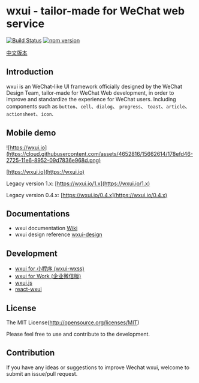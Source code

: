 wxui - tailor-made for WeChat web service
====

[![Build Status](https://travis-ci.org/Tencent/wxui.svg?branch=master)](https://travis-ci.org/Tencent/wxui)
[![npm version](https://img.shields.io/npm/v/wxui.svg)](https://www.npmjs.org/package/wxui)

[中文版本](README_cn.md)

## Introduction

wxui is an WeChat-like UI framework officially designed by the WeChat Design Team, tailor-made for WeChat Web development, in order to improve and standardize the experience for WeChat users. Including components such as `button`、`cell`、`dialog`、 `progress`、 `toast`、`article`、`actionsheet`、`icon`.

## Mobile demo

![https://wxui.io](https://cloud.githubusercontent.com/assets/4652816/15662614/178efd46-2725-11e6-8952-09d7836e968d.png)

[https://wxui.io](https://wxui.io)

Legacy version 1.x: [https://wxui.io/1.x](https://wxui.io/1.x)

Legacy version 0.4.x: [https://wxui.io/0.4.x](https://wxui.io/0.4.x)

## Documentations

- wxui documentation [Wiki](https://github.com/Tencent/wxui/wiki)
- wxui design reference [wxui-design](https://github.com/wxui/wxui-design)

## Development

- [wxui for 小程序 (wxui-wxss)](https://github.com/Tencent/wxui-wxss/)
- [wxui for Work (企业微信版)](https://work.weixin.qq.com/api/doc#12146)
- [wxui.js](https://github.com/wxui/wxui.js/)
- [react-wxui](https://github.com/wxui/react-wxui/)

## License

The MIT License(http://opensource.org/licenses/MIT)

Please feel free to use and contribute to the development.

## Contribution

If you have any ideas or suggestions to improve Wechat wxui, welcome to submit an issue/pull request.

